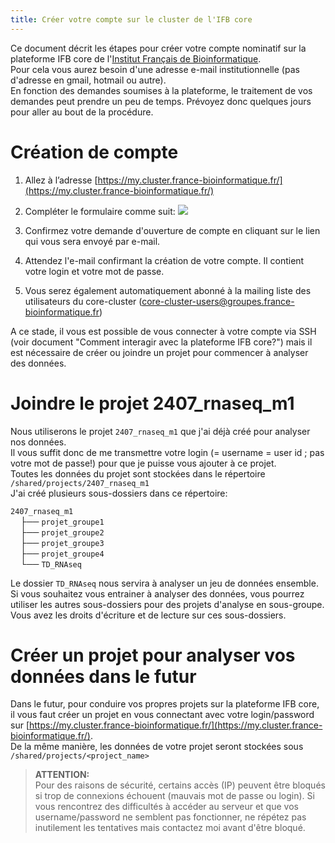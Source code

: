 ```yaml
---
title: Créer votre compte sur le cluster de l'IFB core
---
```


Ce document décrit les étapes pour créer votre compte nominatif sur la plateforme IFB core de l'[Institut Français de Bioinformatique](https://www.france-bioinformatique.fr/).  
Pour cela vous aurez besoin d'une adresse e-mail institutionnelle (pas d'adresse en gmail, hotmail ou autre).  
En fonction des demandes soumises à la plateforme, le traitement de vos demandes peut prendre un peu de temps. Prévoyez donc quelques jours pour aller au bout de la procédure.

# Création de compte

  1. Allez à l’adresse [https://my.cluster.france-bioinformatique.fr/](https://my.cluster.france-bioinformatique.fr/)
  2. Compléter le formulaire comme suit:
![](img/Formulaire_IFBCore.png)

  3. Confirmez votre demande d'ouverture de compte en cliquant sur le lien qui vous sera envoyé par e-mail.
  4. Attendez l'e-mail confirmant la création de votre compte. Il contient votre login et votre mot de passe.
  5. Vous serez également automatiquement abonné à la mailing liste des utilisateurs du core-cluster (core-cluster-users@groupes.france-bioinformatique.fr)

A ce stade, il vous est possible de vous connecter à votre compte via SSH (voir document "Comment interagir avec la plateforme IFB core?") mais il est nécessaire de créer ou joindre un projet pour commencer à analyser des données.


# Joindre le projet 2407_rnaseq_m1

Nous utiliserons le projet `2407_rnaseq_m1` que j'ai déjà créé pour analyser nos données.  
Il vous suffit donc de me transmettre votre login (= username = user id ; pas votre mot de passe!) pour que je puisse vous ajouter à ce projet.  
Toutes les données du projet sont stockées dans le répertoire `/shared/projects/2407_rnaseq_m1`  
J'ai créé plusieurs sous-dossiers dans ce répertoire:

`2407_rnaseq_m1`  
&nbsp;&nbsp;&nbsp;&nbsp;├── `projet_groupe1`  
&nbsp;&nbsp;&nbsp;&nbsp;├── `projet_groupe2`  
&nbsp;&nbsp;&nbsp;&nbsp;├── `projet_groupe3`  
&nbsp;&nbsp;&nbsp;&nbsp;├── `projet_groupe4`  
&nbsp;&nbsp;&nbsp;&nbsp;└── `TD_RNAseq`  

Le dossier `TD_RNAseq` nous servira à analyser un jeu de données ensemble.  
Si vous souhaitez vous entrainer à analyser des données, vous pourrez utiliser les autres sous-dossiers pour des projets d'analyse en sous-groupe.  Vous avez les droits d'écriture et de lecture sur ces sous-dossiers.  


# Créer un projet pour analyser vos données dans le futur

Dans le futur, pour conduire vos propres projets sur la plateforme IFB core, il vous faut créer un projet en vous connectant avec votre login/password sur [https://my.cluster.france-bioinformatique.fr/](https://my.cluster.france-bioinformatique.fr/).     
De la même manière, les données de votre projet seront stockées sous `/shared/projects/<project_name>`  


> **ATTENTION:**  
> Pour des raisons de sécurité, certains accès (IP) peuvent être bloqués si trop de connexions échouent (mauvais mot de passe ou login). Si vous rencontrez des difficultés à accéder au serveur et que vos username/password ne semblent pas fonctionner, ne répétez pas inutilement les tentatives mais contactez moi avant d'être bloqué.
